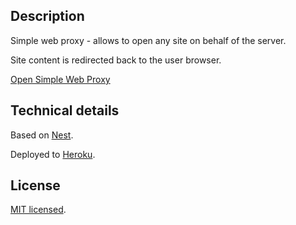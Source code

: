 ## Description

Simple web proxy - allows to open any site on behalf of the server.

Site content is redirected back to the user browser.

[Open Simple Web Proxy](https://to-do)

## Technical details

Based on [Nest](https://github.com/nestjs/nest).

Deployed to [Heroku](https://www.heroku.com/).

## License

[MIT licensed](LICENSE).
